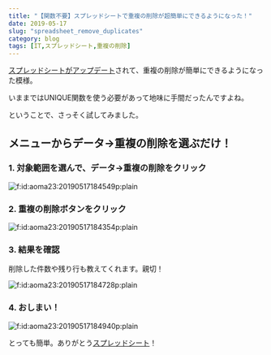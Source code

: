 ```yaml
---
title: "【関数不要】スプレッドシートで重複の削除が超簡単にできるようになった！"
date: 2019-05-17
slug: "spreadsheet_remove_duplicates"
category: blog
tags: [IT,スプレッドシート,重複の削除]
---
```

<p><a href="https://gsuiteupdates-ja.googleblog.com/2019/05/3.html">スプレッドシートがアップデート</a>されて、重複の削除が簡単にできるようになった模様。</p>

<p>いままではUNIQUE関数を使う必要があって地味に手間だったんですよね。</p>

<p>ということで、さっそく試してみました。</p>

<h2>メニューからデータ→重複の削除を選ぶだけ！</h2>

<h3>1. 対象範囲を選んで、データ→重複の削除をクリック</h3>

<p><span itemscope itemtype="http://schema.org/Photograph"><img src="https://cdn-ak.f.st-hatena.com/images/fotolife/a/aoma23/20190517/20190517184549.png" alt="f:id:aoma23:20190517184549p:plain" title="f:id:aoma23:20190517184549p:plain" class="hatena-fotolife" itemprop="image"></span></p>

<h3>2. 重複の削除ボタンをクリック</h3>

<p><span itemscope itemtype="http://schema.org/Photograph"><img src="https://cdn-ak.f.st-hatena.com/images/fotolife/a/aoma23/20190517/20190517184354.png" alt="f:id:aoma23:20190517184354p:plain" title="f:id:aoma23:20190517184354p:plain" class="hatena-fotolife" itemprop="image"></span></p>

<h3>3. 結果を確認</h3>

<p>削除した件数や残り行も教えてくれます。親切！</p>

<p><span itemscope itemtype="http://schema.org/Photograph"><img src="https://cdn-ak.f.st-hatena.com/images/fotolife/a/aoma23/20190517/20190517184728.png" alt="f:id:aoma23:20190517184728p:plain" title="f:id:aoma23:20190517184728p:plain" class="hatena-fotolife" itemprop="image"></span></p>

<h3>4. おしまい！</h3>

<p><span itemscope itemtype="http://schema.org/Photograph"><img src="https://cdn-ak.f.st-hatena.com/images/fotolife/a/aoma23/20190517/20190517184940.png" alt="f:id:aoma23:20190517184940p:plain" title="f:id:aoma23:20190517184940p:plain" class="hatena-fotolife" itemprop="image"></span></p>

<p>とっても簡単。ありがとう<a class="keyword" href="http://d.hatena.ne.jp/keyword/%A5%B9%A5%D7%A5%EC%A5%C3%A5%C9%A5%B7%A1%BC%A5%C8">スプレッドシート</a>！</p>

